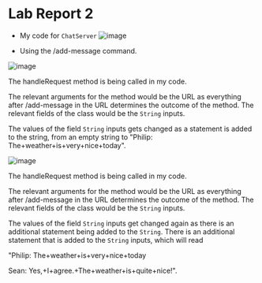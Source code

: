 # Lab Report 2	

* My code for `ChatServer`
![image](https://github.com/Omeggos/cse15l-lab-reports/assets/105466539/77db3626-cad6-4bf5-adc6-f1c34381ad44)


* Using the /add-message command. 

![image](https://github.com/Omeggos/cse15l-lab-reports/assets/105466539/3e531015-d0f0-448e-9f57-78fceb569d6b)

The handleRequest method is being called in my code. 

The relevant arguments for the method would be the URL as everything after /add-message in the URL determines the outcome of the method. The relevant fields of the class would be the `String` inputs. 

The values of the field `String` inputs gets changed as a statement is added to the string, from an empty string to "Philip: The+weather+is+very+nice+today".  

![image](https://github.com/Omeggos/cse15l-lab-reports/assets/105466539/82f44621-08ca-4241-99a4-5da5687dcdcc)

The handleRequest method is being called in my code. 

The relevant arguments for the method would be the URL as everything after /add-message in the URL determines the outcome of the method. The relevant fields of the class would be the `String` inputs. 

The values of the field `String` inputs get changed again as there is an additional statement being added to the `String`. There is an additional statement that is added to the `String` inputs, which will read

"Philip: The+weather+is+very+nice+today

Sean: Yes,+I+agree.+The+weather+is+quite+nice!". 
